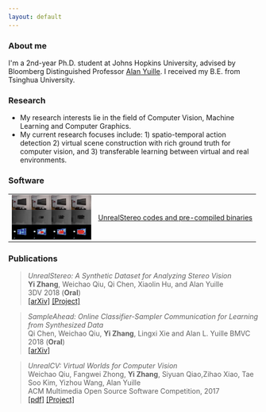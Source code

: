 ```yaml
---
layout: default
---
```


### About me
I'm a 2nd-year Ph.D. student at Johns Hopkins University, advised by Bloomberg Distinguished Professor [Alan Yuille](http://www.cs.jhu.edu/~ayuille/). I received my B.E. from Tsinghua University.

### Research
* My research interests lie in the field of Computer Vision, Machine Learning and Computer Graphics.
* My current research focuses include: 1) spatio-temporal action detection 2) virtual scene construction with rich ground truth for computer vision, and 3) transferable learning between virtual and real environments.

### Software
<!--
    ![UnrealStereo](/images/img_grad.jpg)  
-->


<div>
<table border="0">
  <tr>
  <td><img src="/images/img_grad.jpg" width = "160" height = "90" alt="UnrealStereo" align="left" /></td>
  <td><a href="https://stereo.unrealcv.org">UnrealStereo codes and pre-compiled binaries</a></td>
  </tr>
</table>
</div>

<!--
Pre-compiled binaries can be found [here](binary.html)
--> 

### Publications
>*UnrealStereo: A Synthetic Dataset for Analyzing Stereo Vision*  
>**Yi Zhang**, Weichao Qiu, Qi Chen, Xiaolin Hu, and Alan Yuille  
>3DV 2018 (**Oral**)   
>[\[arXiv\]](https://arxiv.org/abs/1612.04647) [\[Project\]](https://stereo.unrealcv.org)

>*SampleAhead: Online Classifier-Sampler Communication for Learning from Synthesized Data*  
>Qi Chen, Weichao Qiu, **Yi Zhang**, Lingxi Xie and Alan L. Yuille 
>BMVC 2018 (**Oral**)   
>[\[arXiv\]](https://arxiv.org/abs/1804.00248) 

>*UnrealCV: Virtual Worlds for Computer Vision*  
>Weichao Qiu, Fangwei Zhong, **Yi Zhang**, Siyuan Qiao,Zihao Xiao, Tae Soo Kim, Yizhou Wang, Alan Yuille  
>ACM Multimedia Open Source Software Competition, 2017   
>[\[pdf\]](pdfs/unrealcv.pdf) [\[Project\]](https://unrealcv.org)
